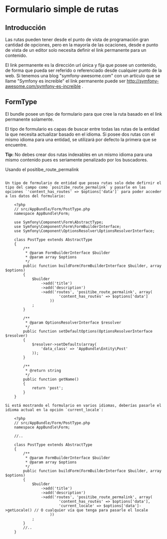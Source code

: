 Formulario simple de rutas
==========================

Introducción
------------

Las rutas pueden tener desde el punto de vista de programación gran cantidad de opciones, pero en la mayoría de las ocaciones, desde e punto de vista de un editor solo necesita definir el link permanente para un contenido.

El link permanente es la dirección url única y fija que posee un contenido, de forma que pueda ser referido o referenciado desde cualquier punto de la web. Si tenemos una blog "symfony-awesome.com" con un artículo que se llame "Symfony es increible" el link permanente puede ser http://symfony-awesome.com/symfony-es-increible .

FormType
--------

El bundle posee un tipo de formulario para que cree la ruta basado en el link permanente solamente.

El tipo de formulario es capas de buscar entre todas las rutas de la entidad la que necesita actualizar basado en el idioma. Si posee dos rutas con el mismo idioma para una entidad, se utilizará por defecto la primera que se encuentre.

**Tip:** No debes crear dos rutas indexables en un mismo idioma para una mismo contenido pues es seriamente penalizado por los buscadores.

Usando el positibe_route_permalink
~~~~~~~~~~~~~~~~~~~~~~~~~~~~~~~~~~

Un tipo de formulario de entidad que posea rutas solo debe defirnir el tipo del campo como `positibe_route_permalink` y pasarle en las opciones `'content_has_routes' => $options['data']` para poder acceder a los datos del formulario:

    <?php
    // src/AppBundle/Form/PostType.php
    namespace AppBundle\Form;

    use Symfony\Component\Form\AbstractType;
    use Symfony\Component\Form\FormBuilderInterface;
    use Symfony\Component\OptionsResolver\OptionsResolverInterface;

    class PostType extends AbstractType
    {
        /**
         * @param FormBuilderInterface $builder
         * @param array $options
         */
        public function buildForm(FormBuilderInterface $builder, array $options)
        {
            $builder
                ->add('title')
                ->add('description')
                ->add('routes', 'positibe_route_permalink', array(
                        'content_has_routes' => $options['data']
                    ))
            ;
        }

        /**
         * @param OptionsResolverInterface $resolver
         */
        public function setDefaultOptions(OptionsResolverInterface $resolver)
        {
            $resolver->setDefaults(array(
                'data_class' => 'AppBundle\Entity\Post'
            ));
        }

        /**
         * @return string
         */
        public function getName()
        {
            return 'post';
        }
    }

Si está mostrando el formulario en varios idiomas, deberías pasarle el idioma actual en la opción `current_locale`:

    <?php
    // src/AppBundle/Form/PostType.php
    namespace AppBundle\Form;

    //..

    class PostType extends AbstractType
    {
        /**
         * @param FormBuilderInterface $builder
         * @param array $options
         */
        public function buildForm(FormBuilderInterface $builder, array $options)
        {
            $builder
                ->add('title')
                ->add('description')
                ->add('routes', 'positibe_route_permalink', array(
                        'content_has_routes' => $options['data'],
                        'current_locale' => $options['data']->getLocale() // O cualquier vía que tenga para pasarle el locale
                    ))
            ;
        }
        //..
    }